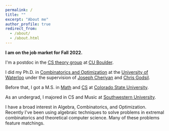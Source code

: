 ```yaml
---
permalink: /
title: ""
excerpt: "About me"
author_profile: true
redirect_from: 
  - /about/
  - /about.html
---
```


<b>I am on the job market for Fall 2022.</b>

I'm a postdoc in the <a href="https://www.colorado.edu/cs-theory/">CS theory group</a> at <a href="https://www.colorado.edu/">CU Boulder</a>.

I did my Ph.D. in <a href="https://uwaterloo.ca/combinatorics-and-optimization/">Combinatorics and Optimization</a> at the <a href="https://uwaterloo.ca/">University of Waterloo</a> under the supervision of <a href="https://www.math.uwaterloo.ca/~jcheriya/">Joseph Cheriyan</a> and <a href="https://www.math.uwaterloo.ca/~cgodsil/">Chris Godsil</a>.

Before that, I got a M.S. in <a href="https://www.math.colostate.edu/">Math</a> and <a href="https://www.cs.colostate.edu/">CS</a> at <a href="https://www.colostate.edu/">Colorado State University</a>.

As an undergrad, I majored in CS and Music at <a href="https://www.southwestern.edu/">Southwestern University</a>.
					
I have a broad interest in Algebra, Combinatorics, and Optimization. Recently I've been using algebraic techniques to solve problems in extremal combinatorics and theoretical computer science. Many of these problems feature matchings.
